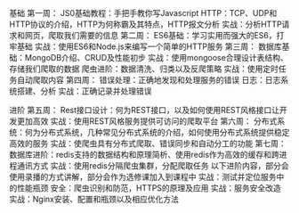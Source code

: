 基础
第一周：
JS0基础教程：手把手教你写Javascript
HTTP：TCP、UDP和HTTP协议的介绍，HTTP为何称霸及其特点，HTTP报文分析
实战：分析HTTP请求和网页，爬取我们需要的信息
第二周：
ES6基础：学习实用而强大的ES6，打牢基础
实战：使用ES6和Node.js来编写一个简单的HTTP服务
第三周：
数据库基础：MongoDB介绍、CRUD及性能初步
实战：使用mongoose合理设计表结构、存储我们爬取的数据
爬虫进阶：数据清洗、归类以及反爬策略
实战：使用定时任务自动爬取内容
第四周：
错误处理：正确地发现和处理服务的错误
日志：日志系统搭建、分析
实战：正确记录并处理错误


进阶
第五周：
Rest接口设计：何为REST接口，以及如何使用REST风格接口让开发更加高效
实战：使用REST风格服务提供可访问的爬取平台
第六周：
分布式系统：何为分布式系统，几种常见分布式系统的介绍，如何使用分布式系统提供稳定高效的服务
实战：使爬虫具有分布式爬取、错误同步和自动分工的功能
第七周：
数据库进阶：redis支持的数据结构和原理简析、使用redis作为高效的缓存和跨进程通讯方式
实战：使用redis分隔爬虫集群，分配爬取任务
以下进阶内容，部分会使用录播的方式讲解，部分会作为选修课加入到课程中
实战：测试并定位服务中的性能瓶颈
安全：爬虫识别和防范，HTTPS的原理及应用
实战：服务安全改造
实战：Nginx安装、配置和瓶颈以及相应优化方法
